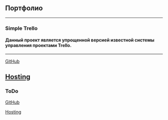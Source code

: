 ## Портфолио
---
### Simple Trello
#### Данный проект является упрощенной версией известной системы управления проектами Trello.
---
[GitHub](https://github.com/RKolbnev/simple_Trello)

[Hosting](https://simpletrello-88eaf.web.app/)
---
### ToDo

[GitHub](https://github.com/RKolbnev/ToDo_JS)


[Hosting](https://todo-59b4a.web.app/)
